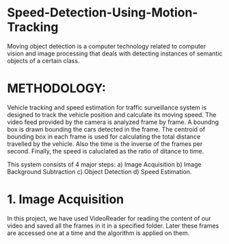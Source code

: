 # Speed-Detection-Using-Motion-Tracking

Moving object detection is a computer technology related to computer vision and image processing that deals with detecting instances of semantic objects of a certain class.

# METHODOLOGY:

Vehicle tracking and speed estimation for traffic surveillance system is designed to track the vehicle
position and calculate its moving speed. The video feed provided by the camera is analyzed frame by frame. A boundng box  is drawn bounding the cars detected in the frame. The centroid of bounding box in each frame is used for calculating the total distance travelled by the vehicle. Also the time is the inverse of the frames per second. Finally, the speed is caluclated as the ratio of ditance to time.

This system consists of 4 major steps:
a) Image Acquisition
b) Image Background Subtraction
c) Object Detection
d) Speed Estimation.

# 1. Image Acquisition

In this project, we have used VideoReader for reading the content of our video and saved all the frames in it in a specified folder. Later these frames are accessed one at a time and the algorithm is applied on them.
